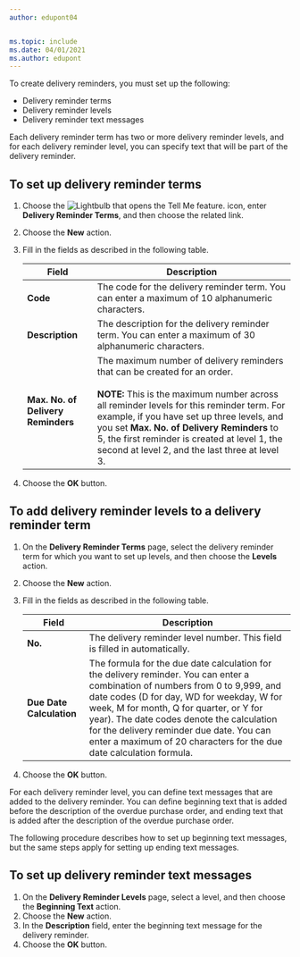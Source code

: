 ```yaml
---
author: edupont04


ms.topic: include
ms.date: 04/01/2021
ms.author: edupont
---
```


To create delivery reminders, you must set up the following:  

- Delivery reminder terms  
- Delivery reminder levels  
- Delivery reminder text messages  

Each delivery reminder term has two or more delivery reminder levels, and for each delivery reminder level, you can specify text that will be part of the delivery reminder.  

## To set up delivery reminder terms  

1. Choose the ![Lightbulb that opens the Tell Me feature.](../../../media/ui-search/search_small.png "Tell me what you want to do") icon, enter **Delivery Reminder Terms**, and then choose the related link.  
2. Choose the **New** action.  
3. Fill in the fields as described in the following table.  

    |Field|Description|  
    |---------------------------------|---------------------------------------|  
    |**Code**|The code for the delivery reminder term. You can enter a maximum of 10 alphanumeric characters.|  
    |**Description**|The description for the delivery reminder term. You can enter a maximum of 30 alphanumeric characters.|  
    |**Max. No. of Delivery Reminders**|The maximum number of delivery reminders that can be created for an order.<br /><br /> **NOTE:** This is the maximum number across all reminder levels for this reminder term. For example, if you have set up three levels, and you set **Max. No. of Delivery Reminders** to 5, the first reminder is created at level 1, the second at level 2, and the last three at level 3.|  

4. Choose the **OK** button.  

## To add delivery reminder levels to a delivery reminder term  

1. On the **Delivery Reminder Terms** page, select the delivery reminder term for which you want to set up levels, and then choose the **Levels** action.  
2. Choose the **New** action.  
3. Fill in the fields as described in the following table.  

    |Field|Description|  
    |---------------------------------|---------------------------------------|  
    |**No.**|The delivery reminder level number. This field is filled in automatically.|  
    |**Due Date Calculation**|The formula for the due date calculation for the delivery reminder. You can enter a combination of numbers from 0 to 9,999, and date codes (D for day, WD for weekday, W for week, M for month, Q for quarter, or Y for year). The date codes denote the calculation for the delivery reminder due date. You can enter a maximum of 20 characters for the due date calculation formula.|  

4. Choose the **OK** button.  

For each delivery reminder level, you can define text messages that are added to the delivery reminder. You can define beginning text that is added before the description of the overdue purchase order, and ending text that is added after the description of the overdue purchase order.  

The following procedure describes how to set up beginning text messages, but the same steps apply for setting up ending text messages.  

## To set up delivery reminder text messages  

1. On the **Delivery Reminder Levels** page, select a level, and then choose the **Beginning Text** action.  
2. Choose the **New** action.  
3. In the **Description** field, enter the beginning text message for the delivery reminder.  
4. Choose the **OK** button.  
